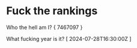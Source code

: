 # Fuck the rankings

Who the hell am I?
{ 7467097 }

What fucking year is it?
[ 2024-07-28T16:30:00Z ]
